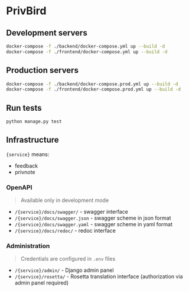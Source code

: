 # PrivBird

## Development servers

```bash
docker-compose -f ./backend/docker-compose.yml up --build -d
docker-compose -f ./frontend/docker-compose.yml up --build -d
```

## Production servers

```bash
docker-compose -f ./backend/docker-compose.prod.yml up --build -d
docker-compose -f ./frontend/docker-compose.prod.yml up --build -d
```

## Run tests

```bash
python manage.py test
```

## Infrastructure

`{service}` means:
- feedback
- privnote

### OpenAPI

> Available only in development mode

- `/{service}/docs/swagger/` - swagger interface
- `/{service}/docs/swagger.json` - swagger scheme in json format
- `/{service}/docs/swagger.yaml` - swagger scheme in yaml format
- `/{service}/docs/redoc/` - redoc interface

### Administration

> Credentials are configured in `.env` files

- `/{service}/admin/` - Django admin panel
- `/{service}/rosetta/` - Rosetta translation interface (authorization via admin panel required)
